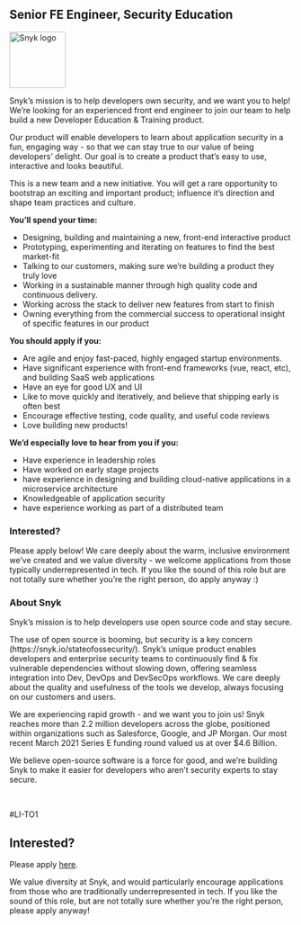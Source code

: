 Senior FE Engineer, Security Education
---

<img src="https://res.cloudinary.com/snyk/image/upload/v1537345894/press-kit/brand/logo-black.png" width="100" alt="Snyk logo" />

<p><span style="font-weight: 400;">Snyk’s mission is to help developers own security, and we want you to help! We’re looking for an experienced front end engineer to join our team to help build a new Developer Education &amp; Training product.</span></p>
<p><span style="font-weight: 400;">Our product will enable developers to learn about application security in a fun, engaging way - so that we can stay true to our value of being developers’ delight. Our goal is to create a product that’s easy to use, interactive and looks beautiful.</span></p>
<p><span style="font-weight: 400;">This is a new team and a new initiative. You will get a rare opportunity to bootstrap an exciting and important product; influence it’s direction and shape team practices and culture.</span></p>
<p><strong>You’ll spend your time:</strong></p>
<ul>
<li style="font-weight: 400;"><span style="font-weight: 400;">Designing, building and maintaining a new, front-end interactive product</span></li>
<li style="font-weight: 400;"><span style="font-weight: 400;">Prototyping, experimenting and iterating on features to find the best market-fit&nbsp;</span></li>
<li style="font-weight: 400;"><span style="font-weight: 400;">Talking to our customers, making sure we’re building a product they truly love</span></li>
<li style="font-weight: 400;"><span style="font-weight: 400;">Working in a sustainable manner through high quality code and continuous delivery.</span></li>
<li style="font-weight: 400;"><span style="font-weight: 400;">Working across the stack to deliver new features from start to finish</span></li>
<li style="font-weight: 400;"><span style="font-weight: 400;">Owning everything from the commercial success to operational insight of specific features in our product</span></li>
</ul>
<p><strong>You should apply if you:</strong></p>
<ul>
<li style="font-weight: 400;"><span style="font-weight: 400;">Are agile and enjoy fast-paced, highly engaged startup environments.</span></li>
<li style="font-weight: 400;"><span style="font-weight: 400;">Have significant experience with front-end frameworks (vue, react, etc), and building SaaS web applications</span></li>
<li style="font-weight: 400;"><span style="font-weight: 400;">Have an eye for good UX and UI</span></li>
<li style="font-weight: 400;"><span style="font-weight: 400;">Like to move quickly and iteratively, and believe that shipping early is often best</span></li>
<li style="font-weight: 400;"><span style="font-weight: 400;">Encourage effective testing, code quality, and useful code reviews</span></li>
<li style="font-weight: 400;"><span style="font-weight: 400;">Love building new products!</span></li>
</ul>
<p><strong>We’d especially love to hear from you if you:</strong></p>
<ul>
<li style="font-weight: 400;"><span style="font-weight: 400;">Have experience in leadership roles</span></li>
<li style="font-weight: 400;"><span style="font-weight: 400;">Have worked on early stage projects</span></li>
<li style="font-weight: 400;"><span style="font-weight: 400;">have experience in designing and building cloud-native applications in a microservice architecture</span></li>
<li style="font-weight: 400;"><span style="font-weight: 400;">Knowledgeable of application security</span></li>
<li style="font-weight: 400;"><span style="font-weight: 400;">have experience working as part of a distributed team</span></li>
</ul>
<h3><strong>Interested?</strong></h3>
<p><span style="font-weight: 400;">Please apply below! We care deeply about the warm, inclusive environment we’ve created and we value diversity - we welcome applications from those typically underrepresented in tech. If you like the sound of this role but are not totally sure whether you’re the right person, do apply anyway :)</span></p>
<h3><strong>About Snyk</strong></h3>
<p>Snyk’s mission is to help developers use open source code and stay secure.</p>
<p>The use of open source is booming, but security is a key concern (https://snyk.io/stateofossecurity/). Snyk’s unique product enables developers and enterprise security teams to continuously find &amp; fix vulnerable dependencies without slowing down, offering seamless integration into Dev, DevOps and DevSecOps workflows. We care deeply about the quality and usefulness of the tools we develop, always focusing on our customers and users.</p>
<p>We are experiencing rapid growth - and we want you to join us! Snyk reaches more than 2.2 million developers across the globe, positioned within organizations such as Salesforce, Google, and JP Morgan. Our most recent March 2021 Series E funding round valued us at over $4.6 Billion.</p>
<p>We believe open-source software is a force for good, and we’re building Snyk to make it easier for developers who aren’t security experts to stay secure.</p>
<p>&nbsp;</p>
<p>#LI-TO1</p>

Interested?
---

Please apply [here](https://boards.greenhouse.io/snyk/jobs/5195702002#app).

We value diversity at Snyk, and would particularly encourage applications from those who are traditionally underrepresented in tech.
If you like the sound of this role, but are not totally sure whether you’re the right person, please apply anyway!
